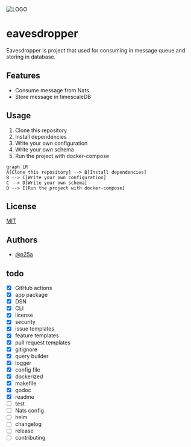 ![LOGO](https://user-images.githubusercontent.com/49960770/204108690-64eb8ae5-1fac-41f4-a846-c84a9f8c800f.png)

# eavesdropper
Eavesdropper is project that used for consuming in message queue and storing in database.

## Features
- Consume message from Nats
- Store message in timescaleDB

## Usage
1) Clone this repository
2) Install dependencies
3) Write your own configuration
4) Write your own schema
5) Run the project with docker-compose

```mermaid
graph LR
A[Clone this repository] --> B[Install dependencies]
B --> C[Write your own configuration]
C --> D[Write your own schema]
D --> E[Run the project with docker-compose]
```

## License

[MIT](https://choosealicense.com/licenses/mit/)

## Authors

- [@n25a](https://www.github.com/n25a)



## todo
* [X] GitHub actions
* [X] app package
* [X] DSN
* [X] CLI
* [X] license
* [X] security
* [X] issue templates
* [X] feature templates
* [X] pull request templates
* [X] gitignore
* [X] query builder
* [X] logger
* [X] config file
* [X] dockerized
* [X] makefile
* [X] godoc
* [X] readme
* [ ] test
* [ ] Nats config
* [ ] helm
* [ ] changelog
* [ ] release
* [ ] contributing

